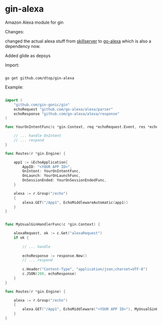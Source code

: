 # gin-alexa
Amazon Alexa module for gin

Changes:

changed the actual alexa stuff from [skillserver](https://github.com/mikeflynn/go-alexa) to
[go-alexa](https://github.com/go-alexa/alex) which is also a dependency now.

Added glide as depsys

Import:
```

go get github.com/dtop/gin-alexa

```

Example:

```go

import (
    "github.com/gin-gonic/gin"
    echoRequest "github.com/go-alexa/alexa/parser"
    echoResponse "github.com/go-alexa/alexa/response"
)

func YourOnIntentFunc(c *gin.Context, req *echoRequest.Event, res *echoResponse.Response) {

    // ... handle OnIntent
    // ... respond
}

func Routes(r *gin.Engine) {

    app1 := &EchoApplication{
        AppID: "<YOUR APP ID>",
        OnIntent: YourOnIntentFunc,
        OnLaunch: YourOnLaunchFunc,
        OnSessionEnded: YourOnSessionEndedFunc,
    }

    alexa := r.Group("/echo")
    {
        alexa.GET("/App1", EchoMiddlewareAutomatic(app1))
    }
}

```


```go

func MyUsualGinHandlerFunc(c *gin.Context) {

    alexaRequest, ok := c.Get("alexaRequest")
    if ok {
    
        // ... handle
        
        echoResponse := response.New()
        // ... respond
        
        c.Header("Content-Type", "application/json;charset=UTF-8")
        c.JSON(200, echoResponse)
    }
}

func Routes(r *gin.Engine) {

    alexa := r.Group("/echo")
    {
        alexa.GET("/App1", EchoMiddleware("<YOUR APP ID>"), MyUsualGinHandlerFunc)
    }
}

```